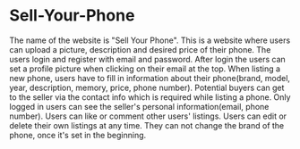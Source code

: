 # Sell-Your-Phone
The name of the website is "Sell Your Phone".
This is a website where users can upload a picture, description and desired price of their phone.
The users login and register with email and password.
After login the users can set a profile picture when clicking on their email at the top.
When listing a new phone, users have to fill in information about their phone(brand, model, year, description, memory, price, phone number).
Potential buyers can get to the seller via the contact info which is required while listing a phone. 
Only logged in users can see the seller's personal information(email, phone number).
Users can like or comment other users' listings.
Users can edit or delete their own listings at any time. 
They can not change the brand of the phone, once it's set in the beginning.
